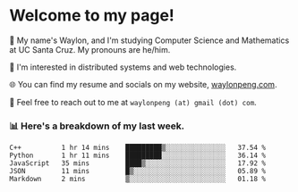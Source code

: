 # Welcome to my page! 

👋 My name's Waylon, and I'm studying Computer Science and Mathematics at UC Santa Cruz. My pronouns are he/him. 

💭 I'm interested in distributed systems and web technologies.

🌐 You can find my resume and socials on my website, [waylonpeng.com](https://www.waylonpeng.com).

📧 Feel free to reach out to me at `waylonpeng (at) gmail (dot) com`.

### 📊 Here's a breakdown of my last week.

<!--START_SECTION:waka-->
```text
C++          1 hr 14 mins    █████████▒░░░░░░░░░░░░░░░   37.54 % 
Python       1 hr 11 mins    █████████░░░░░░░░░░░░░░░░   36.14 % 
JavaScript   35 mins         ████▒░░░░░░░░░░░░░░░░░░░░   17.92 % 
JSON         11 mins         █▒░░░░░░░░░░░░░░░░░░░░░░░   05.89 % 
Markdown     2 mins          ▒░░░░░░░░░░░░░░░░░░░░░░░░   01.18 % 
```
<!--END_SECTION:waka-->

